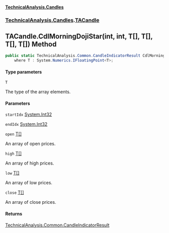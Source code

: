 #### [TechnicalAnalysis.Candles](TechnicalAnalysis.Candles.md 'TechnicalAnalysis.Candles')
### [TechnicalAnalysis.Candles](TechnicalAnalysis.Candles.md#TechnicalAnalysis.Candles 'TechnicalAnalysis.Candles').[TACandle](TACandle.md 'TechnicalAnalysis.Candles.TACandle')

## TACandle.CdlMorningDojiStar<T>(int, int, T[], T[], T[], T[]) Method

```csharp
public static TechnicalAnalysis.Common.CandleIndicatorResult CdlMorningDojiStar<T>(int startIdx, int endIdx, T[] open, T[] high, T[] low, T[] close)
    where T : System.Numerics.IFloatingPoint<T>;
```
#### Type parameters

<a name='TechnicalAnalysis.Candles.TACandle.CdlMorningDojiStar_T_(int,int,T[],T[],T[],T[]).T'></a>

`T`

The type of the array elements.
#### Parameters

<a name='TechnicalAnalysis.Candles.TACandle.CdlMorningDojiStar_T_(int,int,T[],T[],T[],T[]).startIdx'></a>

`startIdx` [System.Int32](https://docs.microsoft.com/en-us/dotnet/api/System.Int32 'System.Int32')

<a name='TechnicalAnalysis.Candles.TACandle.CdlMorningDojiStar_T_(int,int,T[],T[],T[],T[]).endIdx'></a>

`endIdx` [System.Int32](https://docs.microsoft.com/en-us/dotnet/api/System.Int32 'System.Int32')

<a name='TechnicalAnalysis.Candles.TACandle.CdlMorningDojiStar_T_(int,int,T[],T[],T[],T[]).open'></a>

`open` [T](TACandle.CdlMorningDojiStar_T_(int,int,T[],T[],T[],T[]).md#TechnicalAnalysis.Candles.TACandle.CdlMorningDojiStar_T_(int,int,T[],T[],T[],T[]).T 'TechnicalAnalysis.Candles.TACandle.CdlMorningDojiStar<T>(int, int, T[], T[], T[], T[]).T')[[]](https://docs.microsoft.com/en-us/dotnet/api/System.Array 'System.Array')

An array of open prices.

<a name='TechnicalAnalysis.Candles.TACandle.CdlMorningDojiStar_T_(int,int,T[],T[],T[],T[]).high'></a>

`high` [T](TACandle.CdlMorningDojiStar_T_(int,int,T[],T[],T[],T[]).md#TechnicalAnalysis.Candles.TACandle.CdlMorningDojiStar_T_(int,int,T[],T[],T[],T[]).T 'TechnicalAnalysis.Candles.TACandle.CdlMorningDojiStar<T>(int, int, T[], T[], T[], T[]).T')[[]](https://docs.microsoft.com/en-us/dotnet/api/System.Array 'System.Array')

An array of high prices.

<a name='TechnicalAnalysis.Candles.TACandle.CdlMorningDojiStar_T_(int,int,T[],T[],T[],T[]).low'></a>

`low` [T](TACandle.CdlMorningDojiStar_T_(int,int,T[],T[],T[],T[]).md#TechnicalAnalysis.Candles.TACandle.CdlMorningDojiStar_T_(int,int,T[],T[],T[],T[]).T 'TechnicalAnalysis.Candles.TACandle.CdlMorningDojiStar<T>(int, int, T[], T[], T[], T[]).T')[[]](https://docs.microsoft.com/en-us/dotnet/api/System.Array 'System.Array')

An array of low prices.

<a name='TechnicalAnalysis.Candles.TACandle.CdlMorningDojiStar_T_(int,int,T[],T[],T[],T[]).close'></a>

`close` [T](TACandle.CdlMorningDojiStar_T_(int,int,T[],T[],T[],T[]).md#TechnicalAnalysis.Candles.TACandle.CdlMorningDojiStar_T_(int,int,T[],T[],T[],T[]).T 'TechnicalAnalysis.Candles.TACandle.CdlMorningDojiStar<T>(int, int, T[], T[], T[], T[]).T')[[]](https://docs.microsoft.com/en-us/dotnet/api/System.Array 'System.Array')

An array of close prices.

#### Returns
[TechnicalAnalysis.Common.CandleIndicatorResult](https://docs.microsoft.com/en-us/dotnet/api/TechnicalAnalysis.Common.CandleIndicatorResult 'TechnicalAnalysis.Common.CandleIndicatorResult')